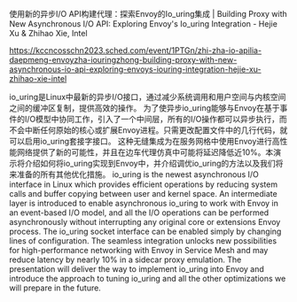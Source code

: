 使用新的异步I/O API构建代理：探索Envoy的Io_uring集成 | Building Proxy with New Asynchronous I/O API: Exploring Envoy's Io_uring Integration - Hejie Xu & Zhihao Xie, Intel

https://kccncosschn2023.sched.com/event/1PTGn/zhi-zha-io-apilia-daepmeng-envoyzha-iouringzhong-building-proxy-with-new-asynchronous-io-api-exploring-envoys-iouring-integration-hejie-xu-zhihao-xie-intel

io_uring是Linux中最新的异步I/O接口，通过减少系统调用和用户空间与内核空间之间的缓冲区复制，提供高效的操作。 为了使异步io_uring能够与Envoy在基于事件的I/O模型中协同工作，引入了一个中间层，所有的I/O操作都可以异步执行，而不会中断任何原始的核心或扩展Envoy进程。只需更改配置文件中的几行代码，就可以启用io_uring套接字接口。 这种无缝集成为在服务网格中使用Envoy进行高性能网络提供了新的可能性，并且在边车代理仿真中可能将延迟降低近10%。本演示将介绍如何将io_uring实现到Envoy中，并介绍调优io_uring的方法以及我们将来准备的所有其他优化措施。 
io_uring is the newest asynchronous I/O interface in Linux which provides efficient operations by reducing system calls and buffer copying between user and kernel space. An intermediate layer is introduced to enable asynchronous io_uring to work with Envoy in an event-based I/O model, and all the I/O operations can be performed asynchronously without interrupting any original core or extensions Envoy process. The io_uring socket interface can be enabled simply by changing lines of configuration. The seamless integration unlocks new possibilities for high-performance networking with Envoy in Service Mesh and may reduce latency by nearly 10% in a sidecar proxy emulation. The presentation will deliver the way to implement io_uring into Envoy and introduce the approach to tuning io_uring and all the other optimizations we will prepare in the future.